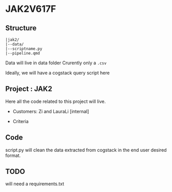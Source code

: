 # JAK2V617F 


## Structure

```
|jak2/
|--data/
|--scriptname.py
|--pipeline.qmd
```

Data will live in data folder
Crurently only a `.csv`

Ideally, we will have a cogstack query script here 



## Project : JAK2
Here all the code related to this project will live.

- Customers: Zi and LauraLi [internal]

- Criteria

## Code

script.py will clean the data extracted from cogstack in the end user desired format.

## TODO 
will need a requirements.txt
